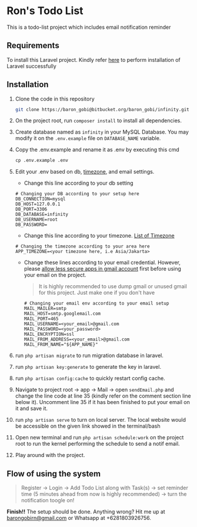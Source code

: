 # Ron's Todo List
This is a todo-list project which includes email notification reminder

## Requirements
To install this Laravel project. Kindly refer [here](https://laravel.com/docs/4.2/quick#installation) to perform installation of Laravel successfully

## Installation
1. Clone the code in this repository
    
    ```bash
    git clone https://baron_gobi@bitbucket.org/baron_gobi/infinity.git
    ```

2. On the project root, run `composer install` to install all dependencies.

3. Create database named as `infinity` in your MySQL Database. You may modify it on the `.env.example` file on `DATABASE_NAME` variable.

4. Copy the .env.example and rename it as .env by executing this cmd

    ```cmd
    cp .env.example .env
    ```

5. Edit your .env based on db, [timezone](https://www.php.net/manual/en/timezones.php), and email settings.

    - Change this line according to your db setting
    ```readme
    # Changing your DB according to your setup here
    DB_CONNECTION=mysql
    DB_HOST=127.0.0.1
    DB_PORT=3306
    DB_DATABASE=infinity
    DB_USERNAME=root
    DB_PASSWORD=
    ```

    - Change this line according to your timezone. [List of Timezone](https://www.php.net/manual/en/timezones.php)
    ```readme
    # Changing the timezone according to your area here
    APP_TIMEZONE=<your timezone here, i.e Asia/Jakarta>
    ```

    - Change these lines according to your email credential. However, please [allow less secure apps in gmail account](https://support.google.com/accounts/answer/6010255?hl=en) first before using your email on the project. 

        > It is highly recommended to use dump gmail or unused gmail for this project. Just make one if you don't have


        ```readme
        # Changing your email env according to your email setup
        MAIL_MAILER=smtp
        MAIL_HOST=smtp.googlemail.com
        MAIL_PORT=465
        MAIL_USERNAME=<your_email>@gmail.com
        MAIL_PASSWORD=<your_password>
        MAIL_ENCRYPTION=ssl
        MAIL_FROM_ADDRESS=<your_email>@gmail.com
        MAIL_FROM_NAME="${APP_NAME}"
        ```
    
6. run `php artisan migrate` to run migration database in laravel.

7. run `php artisan key:generate` to generate the key in laravel.

8. run `php artisan config:cache` to quickly restart config cache.

9. Navigate to project root -> app -> Mail -> open `sendEmail.php` and change the line code at line 35 (kindly refer on the comment section line below it). Uncomment line 35 if it has been finished to put your email on it and save it.

10. run `php artisan serve` to turn on local server. The local website would be accessible on the given link showed in the terminal/bash

11. Open new terminal and run `php artisan schedule:work` on the project root to run the kernel performing the schedule to send a notif email.

12. Play around with the project. 

## Flow of using the system
> Register -> Login -> Add Todo List along with Task(s) -> set reminder time (5 minutes ahead from now is highly recommended) -> turn the notification toogle on! 

**Finish!!** The setup should be done. Anything wrong? Hit me up at barongobirn@gmail.com or Whatsapp at +6281803926756. 
